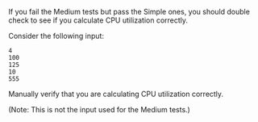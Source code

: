 If you fail the Medium tests but pass the Simple ones, you should double check
to see if you calculate CPU utilization correctly.

Consider the following input:
```
4
100
125
10
555
```

Manually verify that you are calculating CPU utilization correctly.

(Note: This is not the input used for the Medium tests.)
